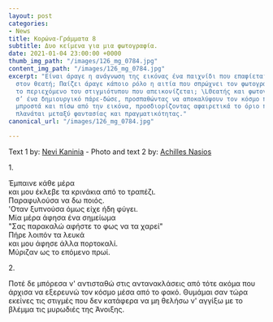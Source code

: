 ```yaml
---
layout: post
categories:
- News
title: Κορώνα-Γράμματα 8
subtitle: Δυο κείμενα για μια φωτογραφία.
date: 2021-01-04 23:00:00 +0000
thumb_img_path: "/images/126_mg_0784.jpg"
content_img_path: "/images/126_mg_0784.jpg"
excerpt: "Είναι άραγε η ανάγνωση της εικόνας ένα παιχνίδι που επαφίεται αποκλειστικά
  στον θεατή; Παίζει άραγε κάποιο ρόλο η αιτία που σπρώχνει τον φωτογράφο να επιλέξει
  το περιεχόμενο του στιγμιότυπου που απεικονίζεται; \LΘεατής και φωτογράφος συνευρίσκονται
  σ’ ένα δημιουργικό πάρε-δώσε, προσπαθώντας να αποκαλύψουν τον κόσμο που υπάρχει
  μπροστά και πίσω από την εικόνα, προσδιορίζοντας αφαιρετικά το όριο που μπορεί να
  πλανάται μεταξύ φαντασίας και πραγματικότητας."
canonical_url: "/images/126_mg_0784.jpg"

---
```

Text 1 by: <a href="https://www.facebook.com/nevi.kaninia" target="blank">Nevi Kaninia</a> - Photo and text 2 by: <a href="https://anikon.org/" target="blank">Achilles Nasios</a>

1\.

Έμπαινε κάθε μέρα   
και μου έκλεβε τα κρινάκια από το τραπέζι.  
Παραφυλούσα να δω ποιός.  
'Οταν ξυπνούσα όμως είχε ήδη φύγει.  
Μία μέρα άφησα ένα σημείωμα  
"Σας παρακαλώ αφήστε το φως να τα χαρεί"  
Πήρε λοιπόν τα λευκά  
και μου άφησε άλλα πορτοκαλί.  
Μύριζαν ως το επόμενο πρωί.

2\.

Ποτέ δε μπόρεσα ν' αντισταθώ στις αντανακλάσεις από τότε ακόμα που άρχισα να εξερευνώ τον κόσμο μέσα από το φακό. Θυμάμαι σαν τώρα εκείνες τις στιγμές που δεν  κατάφερα να μη θελήσω ν' αγγίξω με το βλέμμα τις μυρωδιές της Άνοιξης.